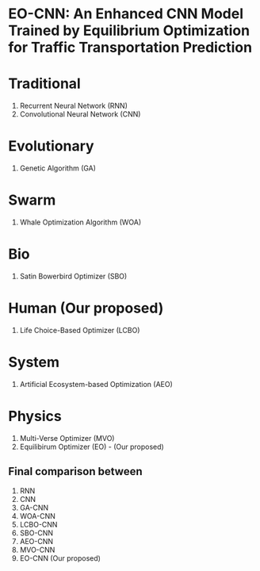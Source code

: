 # EO-CNN: An Enhanced CNN Model Trained by Equilibrium Optimization for Traffic Transportation Prediction

# Traditional
1. Recurrent Neural Network (RNN)
2. Convolutional Neural Network (CNN)

# Evolutionary
1. Genetic Algorithm (GA)

# Swarm
1. Whale Optimization Algorithm (WOA)

# Bio
1. Satin Bowerbird Optimizer (SBO) 

# Human (Our proposed)
1. Life Choice-Based Optimizer (LCBO) 

# System
1. Artificial Ecosystem-based Optimization (AEO)

# Physics
1. Multi-Verse Optimizer (MVO) 
2. Equilibirum Optimizer (EO) - (Our proposed)

## Final comparison between
1. RNN
2. CNN
3. GA-CNN
4. WOA-CNN
5. LCBO-CNN
6. SBO-CNN
7. AEO-CNN
8. MVO-CNN
9. EO-CNN (Our proposed)
